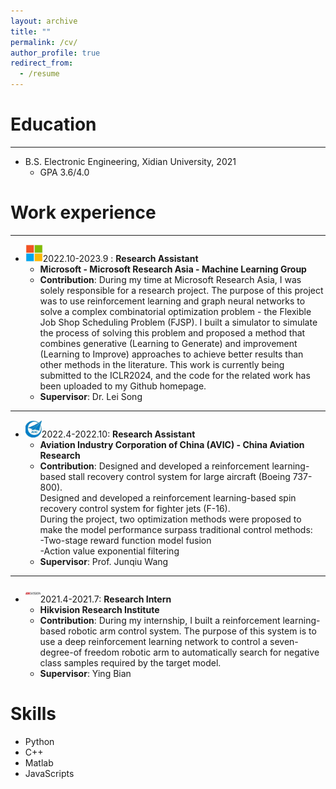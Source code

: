 ```yaml
---
layout: archive
title: ""
permalink: /cv/
author_profile: true
redirect_from:
  - /resume
---
```


Education
======
---
* B.S. Electronic Engineering, Xidian University, 2021
  * GPA 3.6/4.0


Work experience
======
---
* <img src="../images/microsoft.jpg" alt="Alt text" title="Optional title" style="height:2em;">2022.10-2023.9 : __Research Assistant__
    * __Microsoft - Microsoft Research Asia - Machine Learning Group__
    * __Contribution__: During my time at Microsoft Research Asia, I was solely responsible for a research project. The
      purpose of this project was to use reinforcement learning and graph neural networks to solve a
      complex combinatorial optimization problem - the Flexible Job Shop Scheduling Problem (FJSP). I
      built a simulator to simulate the process of solving this problem and proposed a method that
      combines generative (Learning to Generate) and improvement (Learning to Improve) approaches to
      achieve better results than other methods in the literature. This work is currently being submitted to the ICLR2024, and the
      code for the related work has been uploaded to my Github homepage.
    * __Supervisor__: Dr. Lei Song
---
* <img src="../images/avic.jpg" alt="Alt text" title="Optional title" style="height:2em;">2022.4-2022.10: __Research Assistant__
    * __Aviation Industry Corporation of China (AVIC) - China Aviation Research__
    * __Contribution__: Designed and developed a reinforcement learning-based stall recovery control system for large
      aircraft (Boeing 737-800).<br>
      Designed and developed a reinforcement learning-based spin recovery control system for fighter
      jets (F-16).<br>
      During the project, two optimization methods were proposed to make the model performance
      surpass traditional control methods:<br>
      -Two-stage reward function model fusion<br>
      -Action value exponential filtering
    * __Supervisor__: Prof. Junqiu Wang
---
* <img src="../images/hikvision.jpg" alt="Alt text" title="Optional title" style="height:2em;">2021.4-2021.7: __Research Intern__
    * __Hikvision Research Institute__
    * __Contribution__: During my internship, I built a reinforcement learning-based robotic arm control system. The
      purpose of this system is to use a deep reinforcement learning network to control a seven-degree-of freedom
      robotic arm to automatically search for negative class samples required by the target model.
    * __Supervisor__: Ying Bian

Skills
======

* Python
* C++
* Matlab
* JavaScripts

